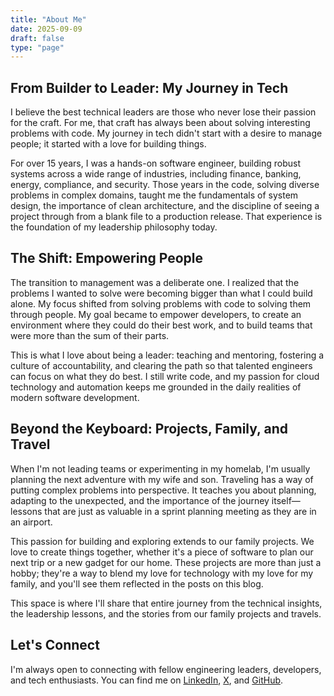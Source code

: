 ```yaml
---
title: "About Me"
date: 2025-09-09
draft: false
type: "page"
---
```


## From Builder to Leader: My Journey in Tech

I believe the best technical leaders are those who never lose their passion for the craft. For me, that craft has always been about solving interesting problems with code. My journey in tech didn't start with a desire to manage people; it started with a love for building things.

For over 15 years, I was a hands-on software engineer, building robust systems across a wide range of industries, including finance, banking, energy, compliance, and security.  Those years in the code, solving diverse problems in complex domains, taught me the fundamentals of system design, the importance of clean architecture, and the discipline of seeing a project through from a blank file to a production release. That experience is the foundation of my leadership philosophy today. 

## The Shift: Empowering People

The transition to management was a deliberate one. I realized that the problems I wanted to solve were becoming bigger than what I could build alone. My focus shifted from solving problems with code to solving them through people. My goal became to empower developers, to create an environment where they could do their best work, and to build teams that were more than the sum of their parts.

This is what I love about being a leader: teaching and mentoring, fostering a culture of accountability, and clearing the path so that talented engineers can focus on what they do best. I still write code, and my passion for cloud technology and automation keeps me grounded in the daily realities of modern software development.

## Beyond the Keyboard: Projects, Family, and Travel

When I'm not leading teams or experimenting in my homelab, I'm usually planning the next adventure with my wife and son. Traveling has a way of putting complex problems into perspective. It teaches you about planning, adapting to the unexpected, and the importance of the journey itself—lessons that are just as valuable in a sprint planning meeting as they are in an airport.

This passion for building and exploring extends to our family projects. We love to create things together, whether it's a piece of software to plan our next trip or a new gadget for our home. These projects are more than just a hobby; they're a way to blend my love for technology with my love for my family, and you'll see them reflected in the posts on this blog.

This space is where I'll share that entire journey from the technical insights, the leadership lessons, and the stories from our family projects and travels.

## Let's Connect

I'm always open to connecting with fellow engineering leaders, developers, and tech enthusiasts. You can find me on [LinkedIn](https://linkedin.com/in/dragoshont), [X](https://x.com/DragosHont), and [GitHub](https://github.com/dragoshont).
